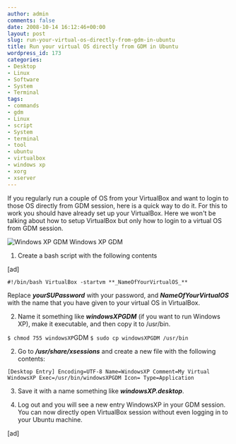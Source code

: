 ```yaml
---
author: admin
comments: false
date: 2008-10-14 16:12:46+00:00
layout: post
slug: run-your-virtual-os-directly-from-gdm-in-ubuntu
title: Run your virtual OS directly from GDM in Ubuntu
wordpress_id: 173
categories:
- Desktop
- Linux
- Software
- System
- Terminal
tags:
- commands
- gdm
- Linux
- script
- System
- terminal
- tool
- ubuntu
- virtualbox
- windows xp
- xorg
- xserver
---
```


If you regularly run a couple of OS from your VirtualBox and want to login to those OS directly from GDM session, here is a quick way to do it. For this to work you should have already set up your VirtualBox. Here we won't be talking about how to setup VirtualBox but only how to login to a virtual OS from GDM session.



<!-- more -->



![Windows XP GDM](http://www.quicktweaks.com/wp-content/uploads/2008/10/windowsgdm.png)
    Windows XP GDM





1. Create a bash script with the following contents





[ad]





`#!/bin/bash
VirtualBox -startvm **_NameOfYourVirtualOS_**`





Replace _**yourSUPassword**_ with your password, and _**NameOfYourVirtualOS**_ with the name that you have given to your virtual OS in VirtualBox.





2. Name it something like **_windowsXPGDM_** (if you want to run Windows XP), make it executable, and then copy it to /usr/bin.





`$ chmod 755 windowsXP`GDM
`$ sudo cp windowsXPGDM /usr/bin`





2. Go to **_/usr/share/xsessions_** and create a new file with the following contents:





`[Desktop Entry]
Encoding=UTF-8
Name=WindowsXP
Comment=My Virtual WindowsXP
Exec=/usr/bin/windowsXPGDM
Icon=
Type=Application `





3. Save it with a name something like _**windowsXP.desktop**_.





4. Log out and you will see a new entry WindowsXP in your GDM session. You can now directly open VirtualBox session without even logging in to your Ubuntu machine.





[ad]



